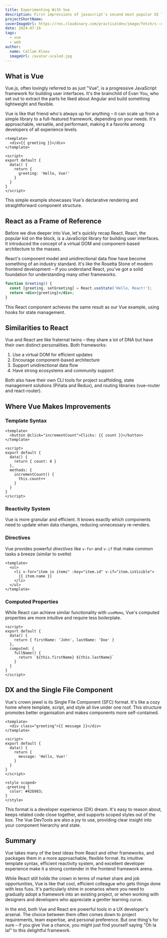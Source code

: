 ```yaml
---
title: Experimenting With Vue
description: First impressions of javascript's second most popular UI library.
projectShortName: 
coverImageUrl: https://res.cloudinary.com/practicaldev/image/fetch/s--q6AIFazN--/c_imagga_scale,f_auto,fl_progressive,h_420,q_auto,w_1000/https://dev-to-uploads.s3.amazonaws.com/uploads/articles/ll22z8mea106b4vjdjy7.jpeg
date: 2024-07-16
tags:
  - vue
  - web
author:
  name: Callum Kloos
  imageUrl: /avatar-scaled.jpg
---
```

## What is Vue
Vue.js, often lovingly referred to as just "Vue", is a progressive JavaScript framework for building user interfaces. It's the brainchild of Evan You, who set out to extract the parts he liked about Angular and build something lightweight and flexible.

Vue is like that friend who's always up for anything – it can scale up from a simple library to a full-featured framework, depending on your needs. It's approachable, versatile, and performant, making it a favorite among developers of all experience levels.

```vue
<template>
  <div>{{ greeting }}</div>
</template>

<script>
export default {
  data() {
    return {
      greeting: 'Hello, Vue!'
    }
  }
}
</script>

```

This simple example showcases Vue's declarative rendering and straightforward component structure.

## React as a Frame of Reference
Before we dive deeper into Vue, let's quickly recap React. React, the popular kid on the block, is a JavaScript library for building user interfaces. It introduced the concept of a virtual DOM and component-based architecture to the masses.

React's component model and unidirectional data flow have become something of an industry standard. It's like the Rosetta Stone of modern frontend development – if you understand React, you've got a solid foundation for understanding many other frameworks.

```jsx
function Greeting() {
  const [greeting, setGreeting] = React.useState('Hello, React!');
  return <div>{greeting}</div>;
}
```

This React component achieves the same result as our Vue example, using hooks for state management.

## Similarities to React
Vue and React are like fraternal twins – they share a lot of DNA but have their own distinct personalities. Both frameworks:

1. Use a virtual DOM for efficient updates
2. Encourage component-based architecture
3. Support unidirectional data flow
4. Have strong ecosystems and community support

Both also have their own CLI tools for project scaffolding, state management solutions (Piñata and Redux), and routing libraries (vue-router and react-router).

## Where Vue Makes Improvements

### Template Syntax
```vue
<template>
  <button @click="incrementCount">Clicks: {{ count }}</button>
</template>

<script>
export default {
  data() {
    return { count: 0 }
  },
  methods: {
    incrementCount() {
      this.count++
    }
  }
}
</script>
```

### Reactivity System
Vue is more granular and efficient. It knows exactly which components need to update when data changes, reducing unnecessary re-renders.

### Directives
Vue provides powerful *directives* like `v-for` and `v-if` that make common tasks a breeze (similar to svelte)

```vue
<template>
  <ul>
    <li v-for="item in items" :key="item.id" v-if="item.isVisible">
      {{ item.name }}
    </li>
  </ul>
</template>
```

### Computed Properties
While React can achieve similar functionality with `useMemo`, Vue's computed properties are more intuitive and require less boilerplate.

```vue
<script>
export default {
  data() {
    return { firstName: 'John', lastName: 'Doe' }
  },
  computed: {
    fullName() {
      return `${this.firstName} ${this.lastName}`
    }
  }
}
</script>
```

## DX and the Single File Component
Vue's crown jewel is its Single File Component (SFC) format. It's like a cozy home where template, script, and style all live under one roof. This structure promotes better organisation and makes components more self-contained.

```vue
<template>
  <div class="greeting">{{ message }}</div>
</template>

<script>
export default {
  data() {
    return {
      message: 'Hello, Vue!'
    }
  }
}
</script>

<style scoped>
.greeting {
  color: #42b983;
}
</style>
```

This format is a developer experience (DX) dream. It's easy to reason about, keeps related code close together, and supports scoped styles out of the box. The Vue DevTools are also a joy to use, providing clear insight into your component hierarchy and state.
## Summary
Vue takes many of the best ideas from React and other frameworks, and packages them in a more approachable, flexible format. Its intuitive template syntax, efficient reactivity system, and excellent developer experience make it a strong contender in the frontend framework arena.

While React still holds the crown in terms of market share and job opportunities, Vue is like that cool, efficient colleague who gets things done with less fuss. It's particularly shine in scenarios where you need to gradually adopt a framework into an existing project, or when working with designers and developers who appreciate a gentler learning curve.

In the end, both Vue and React are powerful tools in a UX developer's arsenal. The choice between them often comes down to project requirements, team expertise, and personal preference. But one thing's for sure – if you give Vue a chance, you might just find yourself saying "Oh la la!" to this delightful framework.